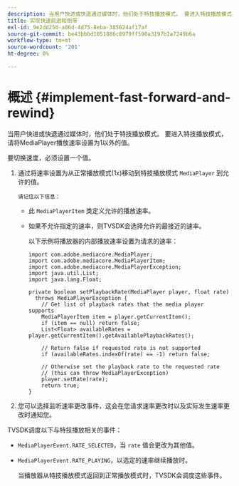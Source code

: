 ```yaml
---
description: 当用户快进或快退通过媒体时，他们处于特技播放模式。 要进入特技播放模式，请将MediaPlayer播放速率设置为1以外的值。
title: 实现快速前进和倒带
exl-id: 9e2dd250-a86d-4d75-8eba-385624af17af
source-git-commit: be43bbbd1051886c8979ff590a3197b2a7249b6a
workflow-type: tm+mt
source-wordcount: '201'
ht-degree: 0%

---
```


# 概述 {#implement-fast-forward-and-rewind}

当用户快进或快退通过媒体时，他们处于特技播放模式。 要进入特技播放模式，请将MediaPlayer播放速率设置为1以外的值。

要切换速度，必须设置一个值。

1. 通过将速率设置为从正常播放模式(1x)移动到特技播放模式 `MediaPlayer` 到允许的值。

       请记住以下信息：
   
   * 此 `MediaPlayerItem` 类定义允许的播放速率。
   * 如果不允许指定的速率，则TVSDK会选择允许的最接近的速率。

      以下示例将播放器的内部播放速率设置为请求的速率：

      ```
      import com.adobe.mediacore.MediaPlayer; 
      import com.adobe.mediacore.MediaPlayerItem; 
      import com.adobe.mediacore.MediaPlayerException; 
      import java.util.List; 
      import java.lang.Float; 
      
      private boolean setPlaybackRate(MediaPlayer player, float rate)  
        throws MediaPlayerException { 
          // Get list of playback rates that the media player supports 
          MediaPlayerItem item = player.getCurrentItem(); 
          if (item == null) return false; 
          List<Float> availableRates = player.getCurrentItem().getAvailablePlaybackRates(); 
      
          // Return false if requested rate is not supported 
          if (availableRates.indexOf(rate) == -1) return false; 
      
          // Otherwise set the playback rate to the requested rate  
          // (this can throw MediaPlayerException) 
          player.setRate(rate); 
          return true; 
      }
      ```

1. 您可以选择监听速率更改事件，这会在您请求速率更改时以及实际发生速率更改时通知您。

TVSDK调度以下与特技播放相关的事件：

* `MediaPlayerEvent.RATE_SELECTED`，当 `rate` 值会更改为其他值。

* `MediaPlayerEvent.RATE_PLAYING`，以选定的速率继续播放时。

   当播放器从特技播放模式返回到正常播放模式时，TVSDK会调度这些事件。
